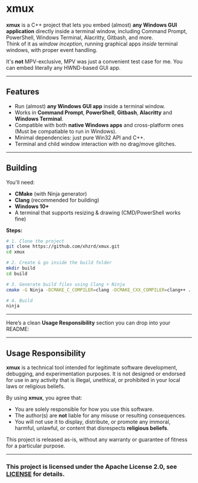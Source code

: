 # xmux

**xmux** is a C++ project that lets you embed (almost) **any Windows GUI application** directly inside a terminal window, including Command Prompt, PowerShell, Windows Terminal, Alacritty, Gitbash, and more.  
Think of it as *window inception*, running graphical apps *inside* terminal windows, with proper event handling.

It's **not** MPV-exclusive, MPV was just a convenient test case for me. You can embed literally any HWND-based GUI app.

---

## Features

- Run (almost) **any Windows GUI app** inside a terminal window.
- Works in **Command Prompt**, **PowerShell**, **Gitbash**, **Alacritty** and **Windows Terminal**.
- Compatible with both **native Windows apps** and cross-platform ones (Must be compatiable to run in Windows).
- Minimal dependencies: just pure Win32 API and C++.
- Terminal and child window interaction with no drag/move glitches.

---

## Building

You'll need:

- **CMake** (with Ninja generator)
- **Clang** (recommended for building)
- **Windows 10+**
- A terminal that supports resizing & drawing (CMD/PowerShell works fine)

**Steps:**
```bash
# 1. Clone the project
git clone https://github.com/xhzrd/xmux.git
cd xmux

# 2. Create & go inside the build folder
mkdir build
cd build

# 3. Generate build files using Clang + Ninja
cmake -G Ninja -DCMAKE_C_COMPILER=clang -DCMAKE_CXX_COMPILER=clang++ ..

# 4. Build
ninja
```

---

Here’s a clean **Usage Responsibility** section you can drop into your README:

---

## Usage Responsibility

**xmux** is a technical tool intended for legitimate software development, debugging, and experimentation purposes.
It is not designed or endorsed for use in any activity that is illegal, unethical, or prohibited in your local laws or religious beliefs.

By using **xmux**, you agree that:

* You are solely responsible for how you use this software.
* The author(s) are **not** liable for any misuse or resulting consequences.
* You will not use it to display, distribute, or promote any immoral, harmful, unlawful, or content that disrespects **religious beliefs**.

This project is released as-is, without any warranty or guarantee of fitness for a particular purpose.

---

### This project is licensed under the Apache License 2.0, see [LICENSE](LICENSE) for details.